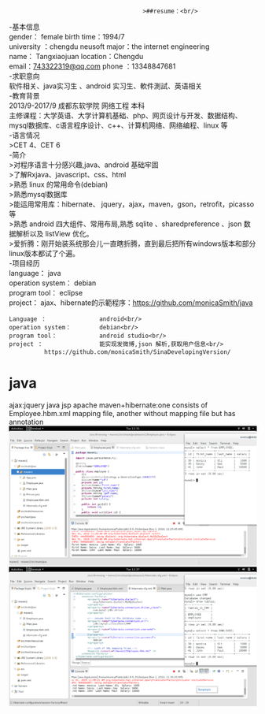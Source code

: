                                           >##resume：<br/>
-基本信息<br/>
  gender：     female                            birth time：1994/7            		   <br/>
  university ：chengdu neusoft                   major：the internet engineering<br/>
  name：        Tangxiaojuan                     location：Chengdu<br/>
  email：743322319@qq.com                        phone ：13348847681 <br/>
-求职意向<br/>
  软件相关、java实习生 、android 实习生、軟件測試、英语相关<br/>
-教育背景<br/>
  2013/9-2017/9 	成都东软学院  网络工程  本科 <br/>
  主修课程：大学英语、大学计算机基础、php、网页设计与开发、数据结构、mysql数据库、c语言程序设计、c++、计算机网络、网络编程、linux 等<br/>
-语言情况<br/>
       >CET 4、CET 6<br/>
-简介<br/>
       >对程序语言十分感兴趣,java、android 基础牢固<br/>
       >了解Rxjava、javascript、css、html<br/>
       >熟悉 linux 的常用命令(debian)<br/>
       >熟悉mysql数据库<br/>
       >能运用常用库：hibernate、 jquery，ajax，maven，gson，retrofit，picasso等<br/>
       >熟悉 android 四大组件、常用布局,熟悉 sqlite 、sharedpreference 、json 数据解析以及 listView 优化。      <br/>
       >爱折腾：刚开始装系统那会儿一直瞎折腾，直到最后把所有windows版本和部分linux版本都试了个遍。<br/>
-项目经历<br/>
    language：                java <br/>
    operation system：        debian<br/>
    program tool：            eclipse<br/>
    project：                 ajax、hibernate的示範程序：https://github.com/monicaSmith/java<br/>

    Language ：               android<br/>
    operation system：        debian<br/>
    program tool：            android studio<br/>
    project ：                能实现发微博,json 解析,获取用户信息<br/>
              https://github.com/monicaSmith/SinaDevelopingVersion/
       

# java
ajax:jquery java jsp apache
maven+hibernate:one consists of Employee.hbm.xml mapping file,
                another without mapping file but has annotation
![SCREENSHOT](anatation1.png)
![SCREENSHOT](mapping.png)
